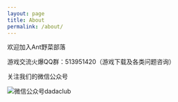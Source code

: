 ```yaml
---
layout: page
title: About
permalink: /about/
---
```


欢迎加入Ant野菜部落

游戏交流火爆QQ群：513951420（游戏下载及各类问题咨询）

关注我们的微信公众号

![微信公众号dadaclub](http://yecai-blog.bj.bcebos.com/images/gongzhonghao.jpg)